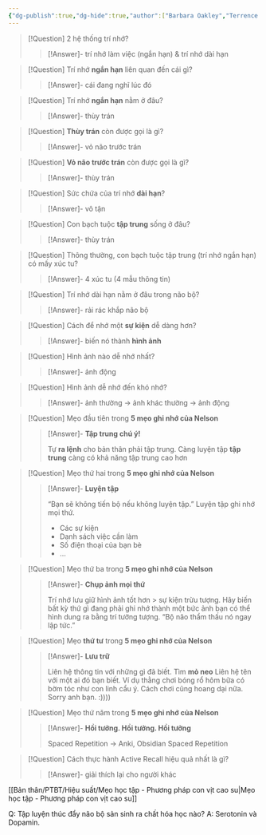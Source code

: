 ```yaml
---
{"dg-publish":true,"dg-hide":true,"author":["Barbara Oakley","Terrence Sejnowski"],"tags":["books","learning"],"FILE TAGS":"Học-cách-học","permalink":"/2-reading/books/hoc-cach-hoc/","hide":true,"dgPassFrontmatter":true}
---
```



> [!Question] 2 hệ thống trí nhớ?
>> [!Answer]-
>> trí nhớ làm việc (ngắn hạn) & trí nhớ dài hạn <!--SR:!2023-08-27,3,250-->

> [!Question] Trí nhớ **ngắn hạn** liên quan đến cái gì?
>> [!Answer]-
>> cái đang nghĩ lúc đó <!--SR:!2023-08-27,2,230-->

> [!Question] Trí nhớ **ngắn hạn** nằm ở đâu?
>> [!Answer]-
>> thùy trán <!--SR:!2023-08-27,3,250-->

> [!Question] **Thùy trán** còn được gọi là gì?
>> [!Answer]-
>> vỏ não trước trán <!--SR:!2023-08-27,2,230-->

> [!Question] **Vỏ não trước trán** còn được gọi là gì?
>> [!Answer]-
>> thùy trán <!--SR:!2023-08-27,3,250-->

> [!Question] Sức chứa của trí nhớ **dài hạn**?
>> [!Answer]-
>> vô tận <!--SR:!2023-08-27,3,250-->

> [!Question] Con bạch tuộc **tập trung** sống ở đâu?
>> [!Answer]-
>> thùy trán <!--SR:!2023-08-27,3,250-->

> [!Question] Thông thường, con bạch tuộc tập trung (trí nhớ ngắn hạn) có mấy xúc tu?
>> [!Answer]-
>> 4 xúc tu (4 mẫu thông tin) <!--SR:!2023-08-27,3,250-->

> [!Question] Trí nhớ dài hạn nằm ở đâu trong não bộ?
>> [!Answer]-
>> rải rác khắp não bộ <!--SR:!2023-08-27,3,250-->

> [!Question] Cách để nhớ một **sự kiện** dễ dàng hơn?
>> [!Answer]-
>> biến nó thành **hình ảnh** <!--SR:!2023-08-27,2,228-->

> [!Question] Hình ảnh nào dễ nhớ nhất? 
>> [!Answer]-
>> ảnh động <!--SR:!2023-08-26,2,248-->

> [!Question] Hình ảnh dễ nhớ đến khó nhớ?
>> [!Answer]-
>> ảnh thường → ảnh khác thường → ảnh động <!--SR:!2023-08-26,2,248-->

> [!Question] Mẹo đầu tiên trong **5 mẹo ghi nhớ của Nelson**
>> [!Answer]-
>> **Tập trung chú ý!**
>> 
>> Tự **ra lệnh** cho bản thân phải tập trung.
>> Càng luyện tập **tập trung** càng có khả năng tập trung cao hơn <!--SR:!2023-08-26,1,208-->

> [!Question] Mẹo thứ hai trong **5 mẹo ghi nhớ của Nelson**
>> [!Answer]-
>> **Luyện tập**
>>
>> “Bạn sẽ không tiến bộ nếu không luyện tập.”
>> Luyện tập ghi nhớ mọi thứ.
>> - Các sự kiện
>> - Danh sách việc cần làm
>> - Số điện thoại của bạn bè
>> - … <!--SR:!2023-08-26,1,208-->

> [!Question] Mẹo thứ ba trong **5 mẹo ghi nhớ của Nelson**
>> [!Answer]-
>> **Chụp ảnh mọi thứ**
>> 
>> Trí nhớ lưu giữ hình ảnh tốt hơn > sự kiện trừu tượng.
>> Hãy biến bất kỳ thứ gì đang phải ghi nhớ thành một bức ảnh bạn có thể hình dung ra bằng trí tưởng tượng.
>> “Bộ não thẩm thấu nó ngay lập tức.” <!--SR:!2023-08-26,2,248-->

> [!Question] Mẹo **thứ tư** trong **5 mẹo ghi nhớ của Nelson**
>> [!Answer]-
>> **Lưu trữ**
>> 
>> Liên hệ thông tin với những gì đã biết.
>> Tìm **mỏ neo**
>> Liên hệ tên với một ai đó bạn biết.
>> Ví dụ thằng chơi bóng rổ hôm bữa có bờm tóc như con linh cẩu ý. Cách chơi cũng hoang dại nữa. Sorry anh bạn. :)))) <!--SR:!2023-08-25,1,228-->

> [!Question] Mẹo thứ năm trong **5 mẹo ghi nhớ của Nelson**
>> [!Answer]-
>> **Hồi tưởng. Hồi tưởng. Hồi tưởng**
>> 
>> Spaced Repetition → Anki, Obsidian Spaced Repetition <!--SR:!2023-08-26,2,248-->

> [!Question] Cách thực hành Active Recall hiệu quả nhất là gì?
>> [!Answer]-
>> giải thích lại cho người khác

[[Bản thân/PTBT/Hiệu suất/Mẹo học tập - Phương pháp con vịt cao su\|Mẹo học tập - Phương pháp con vịt cao su]]

Q: Tập luyện thúc đẩy não bộ sản sinh ra chất hóa học nào?
A: Serotonin và Dopamin.
<!--ID: 1693393803107-->

